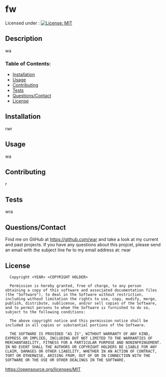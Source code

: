 # fw
 Licensed under : [![License: MIT](https://img.shields.io/badge/License-MIT-yellow.svg)](https://opensource.org/licenses/MIT)
## Description
wa
### Table of Contents:
- [Installation](#installation)
- [Usage](#Usage)
- [Contributing](#credits)
- [Tests](#test)
- [Questions/Contact](#contact)
- [License](#license)
## Installation

rwr

## Usage

wa

## Contributing

r

## Tests

wra

## Questions/Contact

Find me on GitHub at <https://github.com/war> and take a look at my current and past projects.
If you have any questions about this projcet, please send an email with the subject line fw to my email address at:
rwar 

## License


      Copyright <YEAR> <COPYRIGHT HOLDER>

      Permission is hereby granted, free of charge, to any person obtaining a copy of this software and associated documentation files (the "Software"), to deal in the Software without restriction, including without limitation the rights to use, copy, modify, merge, publish, distribute, sublicense, and/or sell copies of the Software, and to permit persons to whom the Software is furnished to do so, subject to the following conditions:
      
      The above copyright notice and this permission notice shall be included in all copies or substantial portions of the Software.
      
      THE SOFTWARE IS PROVIDED "AS IS", WITHOUT WARRANTY OF ANY KIND, EXPRESS OR IMPLIED, INCLUDING BUT NOT LIMITED TO THE WARRANTIES OF MERCHANTABILITY, FITNESS FOR A PARTICULAR PURPOSE AND NONINFRINGEMENT. IN NO EVENT SHALL THE AUTHORS OR COPYRIGHT HOLDERS BE LIABLE FOR ANY CLAIM, DAMAGES OR OTHER LIABILITY, WHETHER IN AN ACTION OF CONTRACT, TORT OR OTHERWISE, ARISING FROM, OUT OF OR IN CONNECTION WITH THE SOFTWARE OR THE USE OR OTHER DEALINGS IN THE SOFTWARE.

https://opensource.org/licenses/MIT

